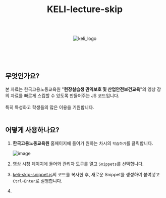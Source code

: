<div align="center">
  
  # KELI-lecture-skip

  <br><br>
  
  ![keli_logo](https://www.keli.kr/static/common/images/www/common/w_logo.png)
  
</div><br><br><br>
  
## 무엇인가요?
본 자료는 한국고용노동교육원 "**현장실습생 권익보호 및 산업안전보건교육**"의 영상 강의 자료를 빠르게 스킵할 수 있도록 만들어주는 JS 코드입니다.<br><br>
특히 특성화고 학생들의 많은 이용을 기원합니다.<br><br>

## 어떻게 사용하나요?

1.  **한국고용노동교육원** 홈페이지에 들어가 원하는 차시의 `학습하기`를 클릭합니다.

      ![image](https://github.com/user-attachments/assets/f0de7994-c355-4094-89d5-b4415949651a)


2. 영상 시청 페이지에 들어와 관리자 도구를 열고 `Snippets`를 선택합니다.

3. [keli-skip-snippet.js]()의 코드를 복사한 후, 새로운 Snippet를 생성하여 붙여넣고 `Ctrl+Enter`로 실행합니다.

4. 

